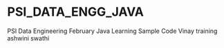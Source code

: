 # PSI_DATA_ENGG_JAVA
PSI Data Engineering February Java Learning Sample Code
Vinay
training
ashwini
swathi

